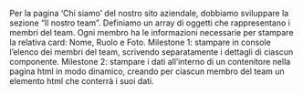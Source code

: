 Per la pagina ‘Chi siamo’ del nostro sito aziendale, dobbiamo sviluppare la sezione “Il nostro team”.
Definiamo un array di oggetti che rappresentano i membri del team.
Ogni membro ha le informazioni necessarie per stampare la relativa card: Nome, Ruolo e Foto.
Milestone 1:
stampare in console l’elenco dei membri del team, scrivendo separatamente i dettagli di ciascun componente.
Milestone 2:
stampare i dati all’interno di un contenitore nella pagina html in modo dinamico, creando per ciascun membro del team un elemento html che conterrà i suoi dati.